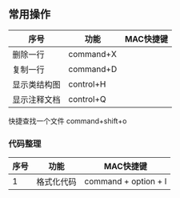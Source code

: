 ## 常用操作
序号|功能|MAC快捷键
----|----|----
|删除一行|   command+X
|复制一行|   command+D 
|显示类结构图  |control+H 
|显示注释文档 |control+Q 




快捷查找一个文件  command+shift+o

### 代码整理

序号|功能|MAC快捷键
----|----|----
1|格式化代码|command + option + l


